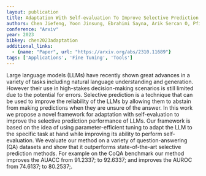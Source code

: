 ```yaml
---
layout: publication
title: Adaptation With Self-evaluation To Improve Selective Prediction In Llms
authors: Chen Jiefeng, Yoon Jinsung, Ebrahimi Sayna, Arik Sercan O, Pfister Tomas, Jha Somesh
conference: "Arxiv"
year: 2023
bibkey: chen2023adaptation
additional_links:
  - {name: "Paper", url: "https://arxiv.org/abs/2310.11689"}
tags: ['Applications', 'Fine Tuning', 'Tools']
---
```

Large language models (LLMs) have recently shown great advances in a variety of tasks including natural language understanding and generation. However their use in high-stakes decision-making scenarios is still limited due to the potential for errors. Selective prediction is a technique that can be used to improve the reliability of the LLMs by allowing them to abstain from making predictions when they are unsure of the answer. In this work we propose a novel framework for adaptation with self-evaluation to improve the selective prediction performance of LLMs. Our framework is based on the idea of using parameter-efficient tuning to adapt the LLM to the specific task at hand while improving its ability to perform self-evaluation. We evaluate our method on a variety of question-answering (QA) datasets and show that it outperforms state-of-the-art selective prediction methods. For example on the CoQA benchmark our method improves the AUACC from 91.2337; to 92.6337; and improves the AUROC from 74.6137; to 80.2537;.
